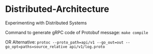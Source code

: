 # Distributed-Architecture
Experimenting with Distributed Systems

Command to generate gRPC code of Protobuf message:
`make compile`

OR Alternative:
`protoc --proto_path=api/v1 --go_out=out --go_opt=paths=source_relative api/v1/log.proto`